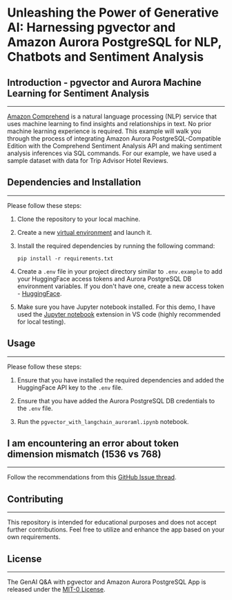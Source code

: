 # Unleashing the Power of Generative AI: Harnessing pgvector and Amazon Aurora PostgreSQL for NLP, Chatbots and Sentiment Analysis

## Introduction - pgvector and Aurora Machine Learning for Sentiment Analysis
------------
[Amazon Comprehend](https://aws.amazon.com/comprehend/) is a natural language processing (NLP) service that uses machine learning to find insights and relationships in text. No prior machine learning experience is required. This example will walk you through the process of integrating Amazon Aurora PostgreSQL-Compatible Edition with the Comprehend Sentiment Analysis API and making sentiment analysis inferences via SQL commands. For our example, we have used a sample dataset with data for Trip Advisor Hotel Reviews.

## Dependencies and Installation
----------------------------
Please follow these steps:

1. Clone the repository to your local machine.

2. Create a new [virtual environment](https://docs.python.org/3/library/venv.html#module-venv) and launch it.

3. Install the required dependencies by running the following command:
   ```
   pip install -r requirements.txt
   ```

4. Create a `.env` file in your project directory similar to `.env.example` to add your HuggingFace access tokens and Aurora PostgreSQL DB environment variables. If you don't have one, create a new access token - [HuggingFace](https://huggingface.co/settings/tokens).

5. Make sure you have Jupyter notebook installed. For this demo, I have used the [Jupyter notebook](https://marketplace.visualstudio.com/items?itemName=ms-toolsai.jupyter) extension in VS code (highly recommended for local testing). 

## Usage
-----
Please follow these steps:

1. Ensure that you have installed the required dependencies and added the HuggingFace API key to the `.env` file.

2. Ensure that you have added the Aurora PostgreSQL DB credentials to the `.env` file.

3. Run the `pgvector_with_langchain_auroraml.ipynb` notebook.

## I am encountering an error about token dimension mismatch (1536 vs 768)
-----
Follow the recommendations from this [GitHub Issue thread](https://github.com/hwchase17/langchain/issues/2219).

## Contributing
------------
This repository is intended for educational purposes and does not accept further contributions. Feel free to utilize and enhance the app based on your own requirements.

## License
-------
The GenAI Q&A with pgvector and Amazon Aurora PostgreSQL App is released under the [MIT-0 License](https://spdx.org/licenses/MIT-0.html).